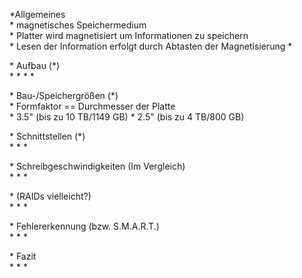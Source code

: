 \*Allgemeines  
    \* magnetisches Speichermedium  
    \* Platter wird magnetisiert um Informationen zu speichern  
    \* Lesen der Information erfolgt durch Abtasten der Magnetisierung
    \* 
  
    
\* Aufbau (\*)  
    \*
    \*
    \*
    \*
  
  
\* Bau-/Speichergrößen (\*)  
    \* Formfaktor == Durchmesser der Platte  
    \* 3.5" (bis zu 10 TB/1149 GB)
    \* 2.5" (bis zu 4 TB/800 GB)
  
  
\* Schnittstellen (\*)  
    \*
    \*
    \*
  
  
\* Schreibgeschwindigkeiten (Im Vergleich)  
    \*
    \*
    \*
  
  
\* (RAIDs vielleicht?)  
    \*
    \*
    \*
  
  
\* Fehlererkennung (bzw. S.M.A.R.T.)  
    \*
    \*
    \*
  
  
\* Fazit  
    \*
    \*
    \*
